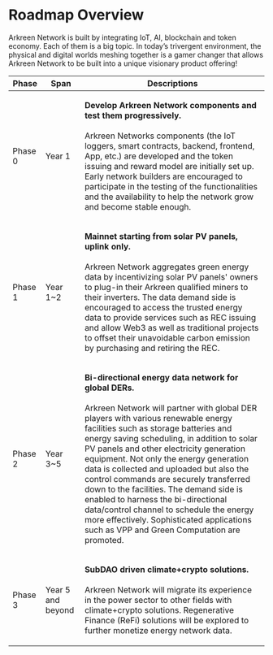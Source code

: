 # Roadmap Overview

Arkreen Network is built by integrating IoT, AI, blockchain and token economy. Each of them is a big topic. In today’s trivergent environment, the physical and digital worlds meshing together is a gamer changer that allows Arkreen Network to be built into a unique visionary product offering!

| Phase   | Span              | Descriptions                                                                                                                                                                                                                                                                                                                                                                                                                                                                                                                                                                                                                                                       |
| ------- | ----------------- | ------------------------------------------------------------------------------------------------------------------------------------------------------------------------------------------------------------------------------------------------------------------------------------------------------------------------------------------------------------------------------------------------------------------------------------------------------------------------------------------------------------------------------------------------------------------------------------------------------------------------------------------------------------------ |
| Phase 0 | Year 1            | <p><strong>Develop Arkreen Network components and test them progressively.</strong><br><br>Arkreen Networks components (the IoT loggers, smart contracts, backend, frontend, App, etc.) are developed and the token issuing and reward model are initially set up. Early network builders are encouraged to participate in the testing of the functionalities and the availability to help the network grow and become stable enough.</p>                                                                                                                                                                                                                          |
| Phase 1 | Year 1\~2         | <p><strong>Mainnet starting from solar PV panels, uplink only.</strong><br><br>Arkreen Network aggregates green energy data by incentivizing solar PV panels' owners to plug-in their Arkreen qualified miners to their inverters. The data demand side is encouraged to access the trusted energy data to provide services such as REC issuing and allow Web3 as well as traditional projects to offset their unavoidable carbon emission by purchasing and retiring the REC.</p>                                                                                                                                                                                 |
| Phase 2 | Year 3\~5         | <p><strong>Bi-directional energy data network for global DERs.</strong><br><br>Arkreen Network will partner with global DER players with various renewable energy facilities such as storage batteries and energy saving scheduling, in addition to solar PV panels and other electricity generation equipment. Not only the energy generation data is collected and uploaded but also the control commands are securely transferred down to the facilities. The demand side is enabled to harness the bi-directional data/control channel to schedule the energy more effectively. Sophisticated applications such as VPP and Green Computation are promoted.</p> |
| Phase 3 | Year 5 and beyond | <p><strong>SubDAO driven climate+crypto solutions.</strong><br><br>Arkreen Network will migrate its experience in the power sector to other fields with climate+crypto solutions. Regenerative Finance (ReFi) <strong></strong> solutions will be explored <strong></strong> to further monetize energy network data.</p>                                                                                                                                                                                                                                                                                                                                          |

